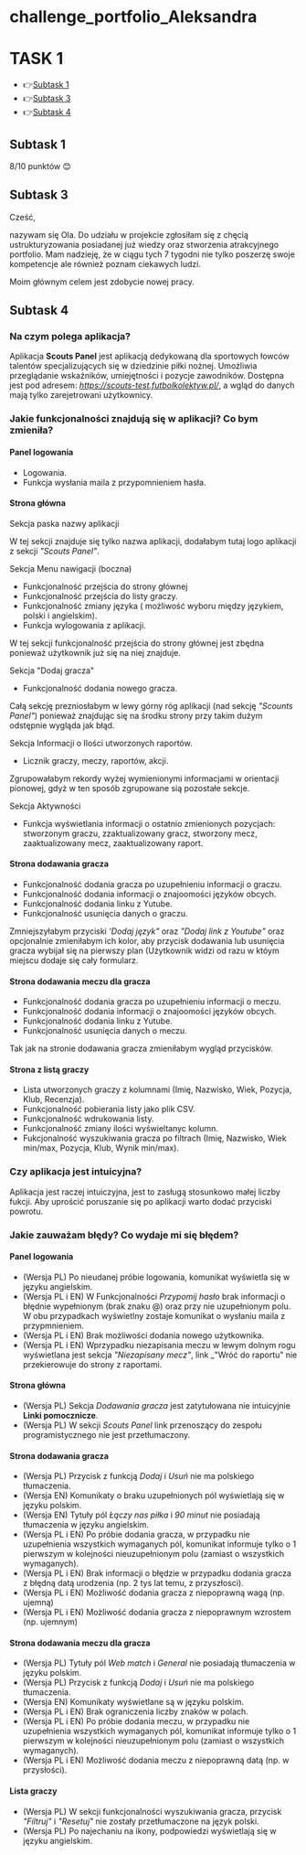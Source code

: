 # challenge_portfolio_Aleksandra
# TASK 1
 - 👉[Subtask 1](#Subtask-1)
 - 👉[Subtask 3](#Subtask-3)
 - 👉[Subtask 4](#Subtask-4)
 
## Subtask 1
8/10 punktów :blush: 
## Subtask 3
Cześć,

nazywam się Ola. Do udziału w projekcie zgłosiłam się z chęcią ustrukturyzowania posiadanej już wiedzy oraz stworzenia atrakcyjnego portfolio. Mam nadzieję, że w ciągu tych 7 tygodni nie tylko poszerzę swoje kompetencje ale również poznam ciekawych ludzi.  

Moim głównym celem jest zdobycie nowej pracy.

## Subtask 4
### Na czym polega aplikacja?
Aplikacja **Scouts Panel** jest aplikacją dedykowaną dla sportowych łowców talentów specjalizujących się w dziedzinie piłki nożnej. Umożliwia przeglądanie wskaźników, umiejętności i pozycje zawodników. Dostępna jest pod adresem: _https://scouts-test.futbolkolektyw.pl/_, a wgląd do danych mają tylko zarejetrowani użytkownicy.

### Jakie funkcjonalności znajdują się w aplikacji? Co bym zmieniła?
#### Panel logowania
- Logowania.
- Funkcja wysłania maila z przypomnieniem hasła.
  
#### Strona główna
Sekcja paska nazwy aplikacji

W tej sekcji znajduje się tylko nazwa aplikacji, dodałabym tutaj logo aplikacji z sekcji _"Scouts Panel"_.

Sekcja Menu nawigacji (boczna) 
- Funkcjonalność przejścia do strony głównej
- Funkcjonalność przejścia do listy graczy.
- Funkcjonalność zmiany języka ( możliwość wyboru między językiem, polski i angielskim).
- Funkcja wylogowania z aplikacji.

W tej sekcji funkcjonalność przejścia do strony głównej jest zbędna ponieważ użytkownik już się na niej znajduje.

Sekcja "Dodaj gracza"
- Funkcjonalność dodania nowego gracza.

Całą sekcję prezniosłabym w lewy górny róg aplikacji (nad sekcję _"Scounts Panel"_) ponieważ znajdując się na środku strony przy takim dużym odstępnie wygląda jak błąd.

Sekcja Informacji o Ilości utworzonych raportów.
- Licznik graczy, meczy, raportów, akcji.
  
Zgrupowałabym rekordy wyżej wymienionymi informacjami w orientacji pionowej, gdyż w ten sposób zgrupowane sią pozostałe sekcje.

Sekcja Aktywności
- Funkcja wyświetlania informacji o ostatnio zmienionych pozycjach: stworzonym graczu, zzaktualizowany gracz, stworzony mecz, zaaktualizowany mecz,  zaaktualizowany raport.

#### Strona dodawania gracza
- Funkcjonalność dodania gracza po uzupełnieniu informacji o graczu.
- Funkcjonalność dodania informacji o znajoomości języków obcych.
- Funkcjonalność dodania linku z Yutube.
- Funkcjonalność usunięcia danych o graczu.

Zmniejszyłabym przyciski _'Dodaj język"_ oraz _"Dodaj link z Youtube"_ oraz opcjonalnie zmieniłabym ich kolor, aby przycisk dodawania lub usunięcia gracza wybijał się na pierwszy plan (Użytkownik widzi od razu w któym miejscu dodaje się cały formularz. 

#### Strona dodawania meczu dla gracza
- Funkcjonalność dodania gracza po uzupełnieniu informacji o meczu.
- Funkcjonalność dodania informacji o znajoomości języków obcych.
- Funkcjonalność dodania linku z Yutube.
- Funkcjonalność usunięcia danych o meczu.

Tak jak na stronie dodawania gracza zmieniłabym wygląd przycisków.
  
#### Strona z listą graczy
- Lista utworzonych graczy z kolumnami (Imię, Nazwisko, Wiek, Pozycja, Klub, Recenzja).
- Funkcjonalność pobierania listy jako plik CSV.
- Funkcjonalność wdrukowania listy.
- Funkcjonalność zmiany ilości wyświeltanyc kolumn.
- Fukcjonalność wyszukiwania gracza po filtrach (Imię, Nazwisko, Wiek min/max, Pozycja, Klub, Wynik min/max).

### Czy aplikacja jest intuicyjna?
Aplikacja jest raczej intuiczyjna, jest to zasługą stosunkowo małej liczby fukcji. Aby uprościć poruszanie się po aplikacji warto dodać przyciski powrotu. 


### Jakie zauważam błędy? Co wydaje mi się błędem? 
#### Panel logowania
- (Wersja PL) Po nieudanej próbie logowania, komunikat wyświetla się w języku angielskim.
- (Wersja PL i EN) W Funkcjonalności _Przypomij hasło_ brak informacji o błędnie wypełnionym (brak znaku @) oraz przy nie uzupełnionym polu. W obu przypadkach wyświetlny zostaje komunikat o wysłaniu maila z przypmnieniem.
- (Wersja PL i EN) Brak możliwości dodania nowego użytkownika.
- (Wersja PL i EN) Wprzypadku niezapisania meczu w lewym dolnym rogu wyświetlana jest sekcja _"Niezapisany mecz"_, link _"Wróć do raportu" nie przekierowuje do strony z raportami.

#### Strona główna
- (Wersja PL) Sekcja _Dodawania gracza_ jest zatytułowana nie intuicyjnie **Linki pomocznicze**.
- (Wersja PL) W sekcji  _Scouts Panel_ link przenoszący do zespołu programistycznego nie jest przetłumaczony.

#### Strona dodawania gracza
- (Wersja PL) Przycisk z funkcją _Dodaj_ i _Usuń_ nie ma polskiego tłumaczenia.
- (Wersja EN) Komunikaty o braku uzupełnionych pól wyświetlają się w języku polskim.
- (Wersja EN) Tytuły pól _Łączy nas piłka_ i _90 minut_ nie posiadają tłumaczenia w  języku angielskim.
- (Wersja PL i EN) Po próbie dodania gracza, w przypadku nie uzupełnienia wszystkich wymaganych pól, komunikat informuje tylko o 1 pierwszym w kolejności nieuzupełnionym polu (zamiast o wszystkich wymaganych).
- (Wersja PL i EN) Brak informacji o błędzie w przypadku dodania gracza z błędną datą urodzenia (np. 2 tys lat temu, z przyszłosci).
- (Wersja PL i EN) Możliwość dodania gracza z niepoprawną wagą (np. ujemną)
- (Wersja PL i EN) Możliwość dodania gracza z niepoprawnym wzrostem (np. ujemnym)

#### Strona dodawania meczu dla gracza
- (Wersja PL) Tytuły pól _Web match_ i _General_ nie posiadają tłumaczenia w  języku polskim.
- (Wersja PL) Przycisk z funkcją _Dodaj_ i _Usuń_ nie ma polskiego tłumaczenia.
- (Wersja EN) Komunikaty wyświetlane są w języku polskim.
- (Wersja PL i EN) Brak ograniczenia liczby znaków w polach.
- (Wersja PL i EN) Po próbie dodania meczu, w przypadku nie uzupełnienia wszystkich wymaganych pól, komunikat informuje tylko o 1 pierwszym w kolejności nieuzupełnionym polu (zamiast o wszystkich wymaganych).
- (Wersja PL i EN) Możliwość dodania meczu z niepoprawną datą (np. w przysłości).

#### Lista graczy
- (Wersja PL) W sekcji funkcjonalności wyszukiwania gracza, przycisk _"Filtruj"_ i _"Resetuj"_ nie zostały przetłumaczone na język polski.
- (Wersja PL) Po najechaniu na ikony, podpowiedzi wyświetlają się w języku angielskim.
  
